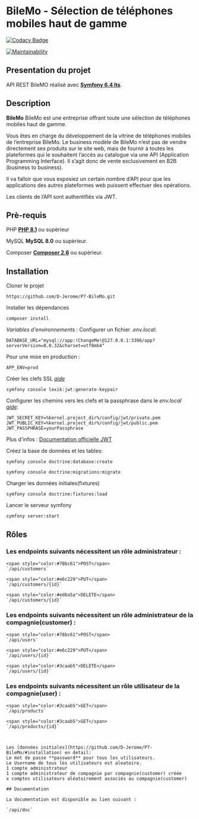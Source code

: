 # BileMo - Sélection de téléphones mobiles haut de gamme

[![Codacy Badge](https://app.codacy.com/project/badge/Grade/764c7844c51947ec8949a90f79bbf6e6)](https://app.codacy.com/gh/D-Jerome/P7-BileMo/dashboard?utm_source=gh&utm_medium=referral&utm_content=&utm_campaign=Badge_grade)

[![Maintainability](https://api.codeclimate.com/v1/badges/ca5bb6834e071a4d097b/maintainability)](https://codeclimate.com/github/D-Jerome/P7-BileMo/maintainability)

## Presentation du projet

API REST BileMO réalisé avec [**Symfony 6.4 lts**](https://symfony.com/).

## Description

**BileMo** BileMo est une entreprise offrant toute une sélection de téléphones mobiles haut de gamme.

Vous êtes en charge du développement de la vitrine de téléphones mobiles de l’entreprise BileMo.
Le business modèle de BileMo n’est pas de vendre directement ses produits sur le site web, mais de fournir à toutes les plateformes qui le souhaitent l’accès au catalogue via une API (Application Programming Interface).
Il s’agit donc de vente exclusivement en B2B (business to business).

Il va falloir que vous exposiez un certain nombre d’API pour que les applications des autres plateformes web puissent effectuer des opérations.

Les clients de l’API sont authentifiés via JWT.

## Prè-requis

PHP
[**PHP 8.1**](https://www.php.net/downloads) ou supèrieur

MySQL
**MySQL 8.0** ou supèrieur.

Composer
[**Composer 2.6**](https://getcomposer.org/download/) ou supèrieur.

## Installation

Cloner le projet

`https://github.com/D-Jerome/P7-BileMo.git`

Installer les dépendances

`composer install`

_Variables d'environnements_ : Configurer un fichier _.env.local_:

```Dotenv
DATABASE_URL="mysql://app:!ChangeMe!@127.0.0.1:3306/app?serverVersion=8.0.32&charset=utf8mb4"
```

Pour une mise en production :

```Dotenv
APP_ENV=prod
```

Créer les clefs SSL [_aide_](https://github.com/lexik/LexikJWTAuthenticationBundle/blob/2.x/Resources/doc/index.rst#generate-the-ssl-keys)

`symfony console lexik:jwt:generate-keypair`

Configurer les chemins vers les clefs et la passphrase dans le _env.local_ [_aide_](https://github.com/lexik/LexikJWTAuthenticationBundle/blob/2.x/Resources/doc/index.rst#configuration):

```dotenv
JWT_SECRET_KEY=%kernel.project_dir%/config/jwt/private.pem
JWT_PUBLIC_KEY=%kernel.project_dir%/config/jwt/public.pem
JWT_PASSPHRASE=yourPassphrase
```

Plus d'infos : [Documentation officielle JWT](https://github.com/lexik/LexikJWTAuthenticationBundle/blob/2.x/Resources/doc/index.rst#getting-started)

Créez la base de données et les tables:

`symfony console doctrine:database:create`

`symfony console doctrine:migrations:migrate`

Charger les données initiales(fixtures)

`symfony console doctrine:fixtures:load`

Lancer le serveur symfony

`symfony server:start`

## Rôles

### Les endpoints suivants nécessitent un rôle administrateur :

```
<span style="color:#78bc61">POST</span>
`/api/customers`

<span style="color:#e6c229">PUT</span>
`/api/customers/{id}`

<span style="color:#ed6a5a">DELETE</span>
`/api/customers/{id}`
```

### Les endpoints suivants nécessitent un rôle administrateur de la compagnie(customer) :

```
<span style="color:#78bc61">POST</span>
`/api/users`

<span style="color:#e6c229">PUT</span>
`/api/users/{id}`

<span style="color:#3caab5">DELETE</span>
`/api/users/{id}`
```

### Les endpoints suivants nécessitent un rôle utilisateur de la compagnie(user) :

```
<span style="color:#3caab5">GET</span>
`/api/products`

<span style="color:#3caab5">GET</span>
`/api/products/{id}`



Les [données initiales](https://github.com/D-Jerome/P7-BileMo/#installation) en detail:
Le mot de passe **password** pour tous les utilisateurs.
Le Username de tous les utilisateurs est aleatoire.
1 compte administrateur
1 compte administrateur de compagnie par compagnie(customer) créée
x comptes utilisateurs aléatoirement associés au compagnie(customer)

## Documentation

La documentation est disponible au lien suivant :

`/api/doc`
```
